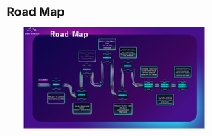 # Road Map

<figure><img src="../.gitbook/assets/page30.png" alt=""><figcaption></figcaption></figure>
